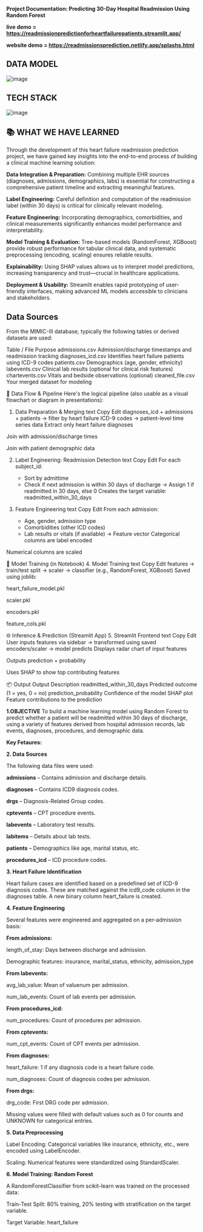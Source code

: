 **Project Documentation: Predicting 30-Day Hospital Readmission Using Random Forest**

**live demo  = https://readmissionpredictionforheartfailurepatients.streamlit.app/**

**website demo  = https://readmissionsprediction.netlify.app/splashs.html**

## DATA MODEL

![image](https://github.com/user-attachments/assets/ceedcdbc-61f9-4b42-84d6-8152ad3a368d)

## TECH STACK

![image](https://github.com/user-attachments/assets/874b8927-9f0e-47ba-a32e-78ca891eb153)

## 📚 WHAT WE HAVE LEARNED

Through the development of this heart failure readmission prediction project, we have gained key insights into the end-to-end process of building a clinical machine learning solution:

**Data Integration & Preparation:**
Combining multiple EHR sources (diagnoses, admissions, demographics, labs) is essential for constructing a comprehensive patient timeline and extracting meaningful features.

**Label Engineering:**
Careful definition and computation of the readmission label (within 30 days) is critical for clinically relevant modeling.

**Feature Engineering:**
Incorporating demographics, comorbidities, and clinical measurements significantly enhances model performance and interpretability.

**Model Training & Evaluation:**
Tree-based models (RandomForest, XGBoost) provide robust performance for tabular clinical data, and systematic preprocessing (encoding, scaling) ensures reliable results.

**Explainability:**
Using SHAP values allows us to interpret model predictions, increasing transparency and trust—crucial in healthcare applications.

**Deployment & Usability:**
Streamlit enables rapid prototyping of user-friendly interfaces, making advanced ML models accessible to clinicians and stakeholders.

## Data Sources
From the MIMIC-III database, typically the following tables or derived datasets are used:

Table / File	Purpose
admissions.csv	Admission/discharge timestamps and readmission tracking
diagnoses_icd.csv	Identifies heart failure patients using ICD-9 codes
patients.csv	Demographics (age, gender, ethnicity)
labevents.csv	Clinical lab results (optional for clinical risk features)
chartevents.csv	Vitals and bedside observations (optional)
cleaned_file.csv	Your merged dataset for modeling

🔄 Data Flow & Pipeline
Here's the logical pipeline (also usable as a visual flowchart or diagram in presentations):

1. Data Preparation & Merging
text
Copy
Edit
diagnoses_icd + admissions + patients → filter by heart failure ICD-9 codes → patient-level time series data
Extract only heart failure diagnoses

Join with admission/discharge times

Join with patient demographic data

2. Label Engineering: Readmission Detection
text
Copy
Edit
For each subject_id:
    - Sort by admittime
    - Check if next admission is within 30 days of discharge
    → Assign 1 if readmitted in 30 days, else 0
Creates the target variable: readmitted_within_30_days

3. Feature Engineering
text
Copy
Edit
From each admission:
    - Age, gender, admission type
    - Comorbidities (other ICD codes)
    - Lab results or vitals (if available)
    → Feature vector
Categorical columns are label encoded

Numerical columns are scaled

🤖 Model Training (in Notebook)
4. Model Training
text
Copy
Edit
features → train/test split → scaler → classifier (e.g., RandomForest, XGBoost)
Saved using joblib:

heart_failure_model.pkl

scaler.pkl

encoders.pkl

feature_cols.pkl

🌐 Inference & Prediction (Streamlit App)
5. Streamlit Frontend
text
Copy
Edit
User inputs features via sidebar → transformed using saved encoders/scaler → model predicts
Displays radar chart of input features

Outputs prediction + probability

Uses SHAP to show top contributing features

📦 Output
Output	Description
readmitted_within_30_days	Predicted outcome (1 = yes, 0 = no)
prediction_probability	Confidence of the model
SHAP plot	Feature contributions to the prediction


**1.OBJECTIVE**
To build a machine learning model using Random Forest to predict whether a patient will be readmitted within 30 days of discharge, using a variety of features derived from hospital admission records, lab events, diagnoses, procedures, and demographic data.



**Key Fetaures:**


**2. Data Sources**

The following data files were used:

**admissions** – Contains admission and discharge details.

**diagnoses** – Contains ICD9 diagnosis codes.

**drgs** – Diagnosis-Related Group codes.

**cptevents** – CPT procedure events.

**labevents** – Laboratory test results.

**labitems** – Details about lab tests.

**patients** – Demographics like age, marital status, etc.

**procedures_icd** – ICD procedure codes.


**3. Heart Failure Identification**

Heart failure cases are identified based on a predefined set of ICD-9 diagnosis codes. These are matched against the icd9_code column in the diagnoses table. A new binary column heart_failure is created.

**4. Feature Engineering**

Several features were engineered and aggregated on a per-admission basis:

**From admissions:**

length_of_stay: Days between discharge and admission.

Demographic features: insurance, marital_status, ethnicity, admission_type

**From labevents:**

avg_lab_value: Mean of valuenum per admission.

num_lab_events: Count of lab events per admission.

**From procedures_icd:**

num_procedures: Count of procedures per admission.

**From cptevents:**

num_cpt_events: Count of CPT events per admission.

**From diagnoses:**

heart_failure: 1 if any diagnosis code is a heart failure code.

num_diagnoses: Count of diagnosis codes per admission.

**From drgs:**

drg_code: First DRG code per admission.


Missing values were filled with default values such as 0 for counts and UNKNOWN for categorical entries.


**5. Data Preprocessing**

Label Encoding: Categorical variables like insurance, ethnicity, etc., were encoded using LabelEncoder.

Scaling: Numerical features were standardized using StandardScaler.


**6. Model Training: Random Forest**

A RandomForestClassifier from scikit-learn was trained on the processed data:

Train-Test Split: 80% training, 20% testing with stratification on the target variable.

Target Variable: heart_failure




